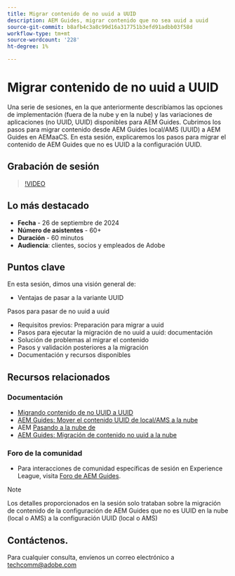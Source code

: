 ```yaml
---
title: Migrar contenido de no uuid a UUID
description: AEM Guides, migrar contenido que no sea uuid a uuid
source-git-commit: b8afb4c3a8c99d16a317751b3efd91adbb03f58d
workflow-type: tm+mt
source-wordcount: '228'
ht-degree: 1%

---
```


# Migrar contenido de no uuid a UUID

Una serie de sesiones, en la que anteriormente describíamos las opciones de implementación (fuera de la nube y en la nube) y las variaciones de aplicaciones (no UUID, UUID) disponibles para AEM Guides.
Cubrimos los pasos para migrar contenido desde AEM Guides local/AMS (UUID) a AEM Guides en AEMaaCS.
En esta sesión, explicaremos los pasos para migrar el contenido de AEM Guides que no es UUID a la configuración UUID.


## Grabación de sesión

>[!VIDEO](https://video.tv.adobe.com/v/3434807/uuid-migration-content-migration-guides-migration?quality=12&learn=on)


## Lo más destacado

- **Fecha** - 26 de septiembre de 2024
- **Número de asistentes** - 60+
- **Duración** - 60 minutos
- **Audiencia**: clientes, socios y empleados de Adobe


## Puntos clave

En esta sesión, dimos una visión general de:
- Ventajas de pasar a la variante UUID

Pasos para pasar de no uuid a uuid
- Requisitos previos: Preparación para migrar a uuid
- Pasos para ejecutar la migración de no uuid a uuid: documentación
- Solución de problemas al migrar el contenido
- Pasos y validación posteriores a la migración
- Documentación y recursos disponibles



## Recursos relacionados

### Documentación

- [Migrando contenido de no UUID a UUID](https://experienceleague.adobe.com/en/docs/experience-manager-guides/using/install-guide/on-prem-ig/content-migration/migration-process/migrate-non-uuid-uuid)
- [AEM Guides: Mover el contenido UUID de local/AMS a la nube](../../cs-install-guide/migrate-on-premise-content-cloud.md)
- AEM [Pasando a la nube de](https://experienceleague.adobe.com/en/docs/experience-manager-cloud-service/content/migration-journey/getting-started)
- [AEM Guides: Migración de contenido no uuid a la nube](../../install-guide/migrate-uuid-non-uuid.md)

### Foro de la comunidad

- Para interacciones de comunidad específicas de sesión en Experience League, visita [Foro de AEM Guides](https://experienceleaguecommunities.adobe.com/t5/experience-manager-guides/bd-p/xml-documentation-discussions).


>[!NOTE]
>
> Los detalles proporcionados en la sesión solo trataban sobre la migración de contenido de la configuración de AEM Guides que no es UUID en la nube (local o AMS) a la configuración UUID (local o AMS)



## Contáctenos.

Para cualquier consulta, envíenos un correo electrónico a <techcomm@adobe.com>
